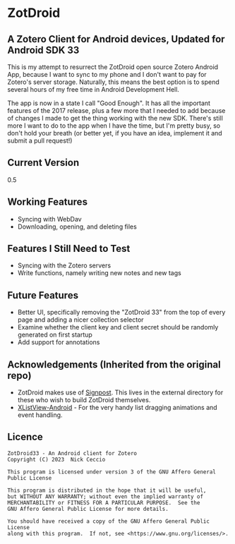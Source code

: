 ZotDroid
========

A Zotero Client for Android devices, Updated for Android SDK 33
-----------------------------------
This is my attempt to resurrect the ZotDroid open source Zotero Android App, because I want to sync to my phone and I don't want to pay for Zotero's server storage.
Naturally, this means the best option is to spend several hours of my free time in Android Development Hell.

The app is now in a state I call "Good Enough". It has all the important features of the 2017 release, plus a few more that I needed to add because of changes I made to get the thing working with the new SDK. There's still more I want to do to the app when I have the time, but I'm pretty busy, so don't hold your breath (or better yet, if you have an idea, implement it and submit a pull request!)

Current Version
---------------

0.5

Working Features
----------------

* Syncing with WebDav
* Downloading, opening, and deleting files

Features I Still Need to Test
-----------------------------

* Syncing with the Zotero servers
* Write functions, namely writing new notes and new tags

Future Features
---------------

* Better UI, specifically removing the "ZotDroid 33" from the top of every page and adding a nicer collection selector
* Examine whether the client key and client secret should be randomly generated on first startup
* Add support for annotations

Acknowledgements (Inherited from the original repo)
---------------------------------------------------

* ZotDroid makes use of [Signpost](https://github.com/mttkay/signpost). This lives in the external directory for these who wish to build ZotDroid themselves.
* [XListView-Android](https://github.com/Maxwin-z/XListView-Android) - For the very handy list dragging animations and event handling.

Licence
-------

    ZotDroid33 - An Android client for Zotero
    Copyright (C) 2023  Nick Ceccio

    This program is licensed under version 3 of the GNU Affero General Public License

    This program is distributed in the hope that it will be useful,
    but WITHOUT ANY WARRANTY; without even the implied warranty of
    MERCHANTABILITY or FITNESS FOR A PARTICULAR PURPOSE.  See the
    GNU Affero General Public License for more details.

    You should have received a copy of the GNU Affero General Public License
    along with this program.  If not, see <https://www.gnu.org/licenses/>.


